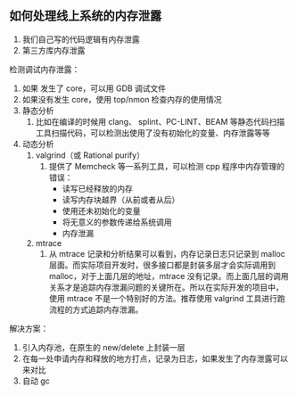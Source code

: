 ## 如何处理线上系统的内存泄露
1. 我们自己写的代码逻辑有内存泄露
2. 第三方库内存泄露

检测调试内存泄露：
1. 如果 发生了 core，可以用 GDB 调试文件
2. 如果没有发生 core，使用 top/nmon 检查内存的使用情况
3. 静态分析
   1. 比如在编译的时候用 clang、 splint、PC-LINT、BEAM 等静态代码扫描工具扫描代码，可以检测出使用了没有初始化的变量、内存泄露等等
4. 动态分析
   1. valgrind（或 Rational purify）
      1. 提供了 Memcheck 等一系列工具，可以检测 cpp 程序中内存管理的错误：
         * 读写已经释放的内存
         * 读写内存块越界（从前或者从后）
         * 使用还未初始化的变量
         * 将无意义的参数传递给系统调用
         * 内存泄漏
   2. mtrace
      1. 从 mtrace 记录和分析结果可以看到，内存记录日志只记录到 malloc 层面。而实际项目开发时，很多接口都是封装多层才会实际调用到 malloc，对于上面几层的地址，mtrace 没有记录。而上面几层的调用关系才是追踪内存泄漏问题的关键所在。所以在实际开发的项目中，使用 mtrace 不是一个特别好的方法。推荐使用 valgrind 工具进行跑流程的方式追踪内存泄漏。

解决方案：
   1. 引入内存池，在原生的 new/delete 上封装一层
   2. 在每一处申请内存和释放的地方打点，记录为日志，如果发生了内存泄露可以来对比
   3. 自动 gc


